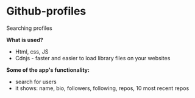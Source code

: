 # Github-profiles
Searching profiles


**What is used?**
-	Html, css, JS 
-	Cdnjs - faster and easier to load library files on your websites

**Some of the app's functionality:**
- search for users
- it shows: name, bio, followers, following, repos, 10 most recent repos

